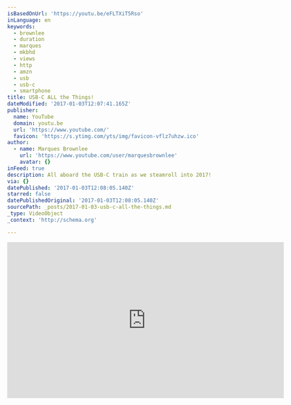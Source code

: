 ```yaml
---
isBasedOnUrl: 'https://youtu.be/eFLTXiT5Rso'
inLanguage: en
keywords:
  - brownlee
  - duration
  - marques
  - mkbhd
  - views
  - http
  - amzn
  - usb
  - usb-c
  - smartphone
title: USB-C ALL the Things!
dateModified: '2017-01-03T12:07:41.165Z'
publisher:
  name: YouTube
  domain: youtu.be
  url: 'https://www.youtube.com/'
  favicon: 'https://s.ytimg.com/yts/img/favicon-vflz7uhzw.ico'
author:
  - name: Marques Brownlee
    url: 'https://www.youtube.com/user/marquesbrownlee'
    avatar: {}
inFeed: true
description: All aboard the USB-C train as we steamroll into 2017!
via: {}
datePublished: '2017-01-03T12:08:05.140Z'
starred: false
datePublishedOriginal: '2017-01-03T12:08:05.140Z'
sourcePath: _posts/2017-01-03-usb-c-all-the-things.md
_type: VideoObject
_context: 'http://schema.org'

---
```

<iframe src="https://cdn.embedly.com/widgets/media.html?src=https%3A%2F%2Fwww.youtube.com%2Fembed%2FeFLTXiT5Rso%3Ffeature%3Doembed&amp;url=http%3A%2F%2Fwww.youtube.com%2Fwatch%3Fv%3DeFLTXiT5Rso&amp;image=https%3A%2F%2Fi.ytimg.com%2Fvi%2FeFLTXiT5Rso%2Fhqdefault.jpg&amp;key=b7d04c9b404c499eba89ee7072e1c4f7&amp;type=text%2Fhtml&amp;schema=youtube" width="640" height="360" scrolling="no" frameborder="0" allowfullscreen="" style=""></iframe>